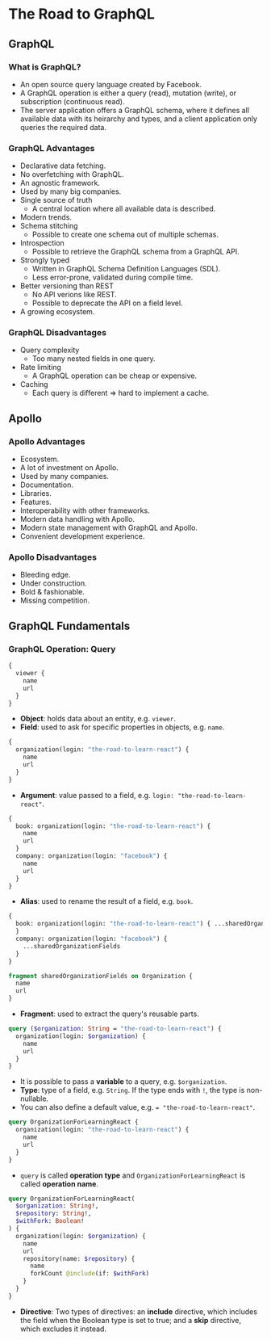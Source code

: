 # The Road to GraphQL

## GraphQL

### What is GraphQL?

- An open source query language created by Facebook.
- A GraphQL operation is either a query (read), mutation (write), or subscription (continuous read).
- The server application offers a GraphQL schema, where it defines all available data with its heirarchy and types, and a client application only queries the required data.

### GraphQL Advantages

- Declarative data fetching.
- No overfetching with GraphQL.
- An agnostic framework.
- Used by many big companies.
- Single source of truth
  - A central location where all available data is described.
- Modern trends.
- Schema stitching
  - Possible to create one schema out of multiple schemas.
- Introspection
  - Possible to retrieve the GraphQL schema from a GraphQL API.
- Strongly typed
  - Written in GraphQL Schema Definition Languages (SDL).
  - Less error-prone, validated during compile time.
- Better versioning than REST
  - No API verions like REST.
  - Possible to deprecate the API on a field level.
- A growing ecosystem.

### GraphQL Disadvantages

- Query complexity
  - Too many nested fields in one query.
- Rate limiting
  - A GraphQL operation can be cheap or expensive.
- Caching
  - Each query is different => hard to implement a cache.

## Apollo

### Apollo Advantages

- Ecosystem.
- A lot of investment on Apollo.
- Used by many companies.
- Documentation.
- Libraries.
- Features.
- Interoperability with other frameworks.
- Modern data handling with Apollo.
- Modern state management with GraphQL and Apollo.
- Convenient development experience.

### Apollo Disadvantages

- Bleeding edge.
- Under construction.
- Bold & fashionable.
- Missing competition.

## GraphQL Fundamentals

### GraphQL Operation: Query

```graphql
{
  viewer {
    name
    url
  }
}
```

- __Object__: holds data about an entity, e.g. `viewer`.
- __Field__: used to ask for specific properties in objects, e.g. `name`.

```graphql
{
  organization(login: "the-road-to-learn-react") {
    name
    url
  }
}
```

- __Argument__: value passed to a field, e.g. `login: "the-road-to-learn-react"`.

```graphql
{
  book: organization(login: "the-road-to-learn-react") {
    name
    url
  }
  company: organization(login: "facebook") {
    name
    url
  }
}
```

- __Alias__: used to rename the result of a field, e.g. `book`.

```graphql
{
  book: organization(login: "the-road-to-learn-react") { ...sharedOrganizationFields
  }
  company: organization(login: "facebook") {
    ...sharedOrganizationFields
  }
}

fragment sharedOrganizationFields on Organization {
  name
  url
}
```

- __Fragment__: used to extract the query's reusable parts.

```graphql
query ($organization: String = "the-road-to-learn-react") {
  organization(login: $organization) {
    name
    url
  }
}
```

- It is possible to pass a __variable__ to a query, e.g. `$organization`.
- __Type__: type of a field, e.g. `String`. If the type ends with `!`, the type is non-nullable.
- You can also define a default value, e.g. `= "the-road-to-learn-react"`.

```graphql
query OrganizationForLearningReact {
  organization(login: "the-road-to-learn-react") {
    name
    url
  }
}
```

- `query` is called __operation type__ and `OrganizationForLearningReact` is called __operation name__.

```graphql
query OrganizationForLearningReact(
  $organization: String!,
  $repository: String!,
  $withFork: Boolean!
) {
  organization(login: $organization) {
    name
    url
    repository(name: $repository) {
      name
      forkCount @include(if: $withFork)
    }
  }
}
```

- __Directive__: Two types of directives: an __include__ directive, which includes the field when the Boolean type is set to true; and a __skip__ directive, which excludes it instead.
